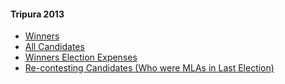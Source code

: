 #### Tripura 2013
  * [Winners](https://www.myneta.info/tripura2013/index.php?action=show_winners&sort=default)
  * [All Candidates](https://www.myneta.info/tripura2013/)
  * [Winners Election Expenses](https://www.myneta.info/tripura2013/index.php?action=showWinnersExpense&sortExp=default)
  * [ Re-contesting Candidates (Who were MLAs in Last Election)](https://www.myneta.info/tripura2013/index.php?action=recontestAssetsComparison)